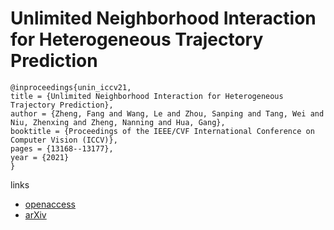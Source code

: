 # Unlimited Neighborhood Interaction for Heterogeneous Trajectory Prediction

```
@inproceedings{unin_iccv21,
title = {Unlimited Neighborhood Interaction for Heterogeneous Trajectory Prediction},
author = {Zheng, Fang and Wang, Le and Zhou, Sanping and Tang, Wei and Niu, Zhenxing and Zheng, Nanning and Hua, Gang},
booktitle = {Proceedings of the IEEE/CVF International Conference on Computer Vision (ICCV)},
pages = {13168--13177},
year = {2021}
}
```

links
- [openaccess](http://openaccess.thecvf.com//content/ICCV2021/html/Zheng_Unlimited_Neighborhood_Interaction_for_Heterogeneous_Trajectory_Prediction_ICCV_2021_paper.html)
- [arXiv](https://arxiv.org/abs/2108.00238)
